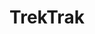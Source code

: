 ---
title: TrekTrak
template: splash
hero:
  image:
    file: ../../assets/houston.webp
  actions:
    - text: Overview 
      link: reference/welcome
      icon: right-arrow
      variant: primary
---